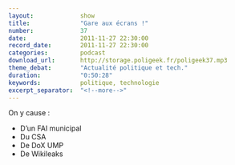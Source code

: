 ```yaml
---
layout:             show
title:              "Gare aux écrans !"
number:             37
date:               2011-11-27 22:30:00
record_date:        2011-11-27 22:30:00
categories:         podcast
download_url:       http://storage.poligeek.fr/poligeek37.mp3
theme_debat:        "Actualité politique et tech."
duration:           "0:50:28"
keywords:           politique, technologie
excerpt_separator:  "<!--more-->"
---
```



On y cause :

- D’un FAI municipal
- Du CSA
- De DoX UMP
- De Wikileaks

